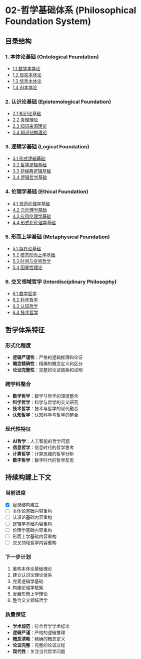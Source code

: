 # 02-哲学基础体系 (Philosophical Foundation System)

## 目录结构

### 1. 本体论基础 (Ontological Foundation)
- [1.1 数学本体论](./01-01-数学本体论.md)
- [1.2 现实本体论](./01-02-现实本体论.md)
- [1.3 信息本体论](./01-03-信息本体论.md)
- [1.4 AI本体论](./01-04-AI本体论.md)

### 2. 认识论基础 (Epistemological Foundation)
- [2.1 知识论基础](./02-01-知识论基础.md)
- [2.2 真理理论](./02-02-真理理论.md)
- [2.3 知识来源理论](./02-03-知识来源理论.md)
- [2.4 知识结构理论](./02-04-知识结构理论.md)

### 3. 逻辑学基础 (Logical Foundation)
- [3.1 形式逻辑基础](./03-01-形式逻辑基础.md)
- [3.2 哲学逻辑基础](./03-02-哲学逻辑基础.md)
- [3.3 非经典逻辑基础](./03-03-非经典逻辑基础.md)
- [3.4 逻辑哲学基础](./03-04-逻辑哲学基础.md)

### 4. 伦理学基础 (Ethical Foundation)
- [4.1 规范伦理学基础](./04-01-规范伦理学基础.md)
- [4.2 元伦理学基础](./04-02-元伦理学基础.md)
- [4.3 应用伦理学基础](./04-03-应用伦理学基础.md)
- [4.4 形式化伦理学基础](./04-04-形式化伦理学基础.md)

### 5. 形而上学基础 (Metaphysical Foundation)
- [5.1 存在论基础](./05-01-存在论基础.md)
- [5.2 模态形而上学基础](./05-02-模态形而上学基础.md)
- [5.3 时间与空间哲学](./05-03-时间与空间哲学.md)
- [5.4 因果性理论](./05-04-因果性理论.md)

### 6. 交叉领域哲学 (Interdisciplinary Philosophy)
- [6.1 数学哲学](./06-01-数学哲学.md)
- [6.2 科学哲学](./06-02-科学哲学.md)
- [6.3 认知哲学](./06-03-认知哲学.md)
- [6.4 技术哲学](./06-04-技术哲学.md)

## 哲学体系特征

### 形式化程度
- **逻辑严谨性**：严格的逻辑推理和论证
- **概念精确性**：精确的概念定义和区分
- **论证完整性**：完整的论证链条和证明

### 跨学科整合
- **数学哲学**：数学与哲学的深度整合
- **科学哲学**：科学与哲学的交叉研究
- **技术哲学**：技术与哲学的现代融合
- **认知哲学**：认知科学与哲学的整合

### 现代性特征
- **AI哲学**：人工智能的哲学问题
- **信息哲学**：信息时代的哲学思考
- **计算哲学**：计算思维的哲学分析
- **数字哲学**：数字时代的哲学反思

## 持续构建上下文

### 当前进度
- [x] 目录结构建立
- [ ] 本体论基础内容重构
- [ ] 认识论基础内容重构
- [ ] 逻辑学基础内容重构
- [ ] 伦理学基础内容重构
- [ ] 形而上学基础内容重构
- [ ] 交叉领域哲学内容重构

### 下一步计划
1. 重构本体论基础理论
2. 建立认识论理论体系
3. 完善逻辑学基础
4. 构建伦理学框架
5. 发展形而上学理论
6. 整合交叉领域哲学

### 质量保证
- **学术规范**：符合哲学学术标准
- **逻辑严谨**：严格的逻辑推理
- **概念清晰**：精确的概念定义
- **论证完整**：完整的论证过程
- **现代性**：关注当代哲学问题 